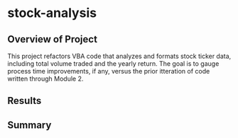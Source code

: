 # stock-analysis

## Overview of Project
This project refactors VBA code that analyzes and formats stock ticker data, including total volume traded and the yearly return.  The goal is to gauge process time improvements, if any, versus the prior itteration of code written through Module 2.  

## Results


## Summary
